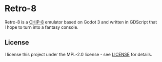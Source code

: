 # Retro-8

Retro-8 is a [CHIP-8](https://en.wikipedia.org/wiki/CHIP-8) emulator based on Godot 3 and written in GDScript that I hope to turn into a fantasy console.

## License

I license this project under the MPL-2.0 license - see [LICENSE](LICENSE) for details.